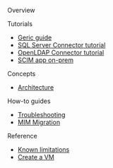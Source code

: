 Overview

Tutorials
* [Geric guide](https://github.com/ArvindHarinder1/PrivatePreviewDocs/blob/main/1ECMATutorial.md) 
* [SQL Server Connector tutorial](https://github.com/ArvindHarinder1/PrivatePreviewDocs/blob/main/2ConnectorSQL.md) 
* [OpenLDAP Connector tutorial](https://github.com/ArvindHarinder1/PrivatePreviewDocs/blob/main/2ConnectorLDAP.md)
* [SCIM app on-prem](https://github.com/ArvindHarinder1/PrivatePreviewDocs/blob/main/2ConnectorSCIM.md)

Concepts
* [Architecture](https://github.com/ArvindHarinder1/PrivatePreviewDocs/blob/main/3Architecture.md) 

How-to guides
* [Troubleshooting](https://github.com/ArvindHarinder1/PrivatePreviewDocs/blob/main/Monitoring.md) 
* [MIM Migration](https://github.com/ArvindHarinder1/PrivatePreviewDocs/blob/main/MIMmigration.md)

Reference
* [Known limitations](https://github.com/ArvindHarinder1/PrivatePreviewDocs/blob/main/KnownLimitations.md)
* [Create a VM](https://github.com/ArvindHarinder1/PrivatePreviewDocs/blob/main/CreateVM.md)
